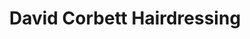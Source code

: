 ---
title: "David Corbett Hairdressing"
url: /bothwell/david-corbett-hairdressing/
shop: Friseur
---